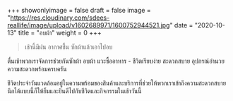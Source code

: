 +++
showonlyimage = false
draft = false
image = "https://res.cloudinary.com/sdees-reallife/image/upload/v1602689971/1600752944521.jpg"
date = "2020-10-13"
title = "อบผ้า"
weight = 0
+++
> เช้านี้มีฝน อากาศชื้น ซักผ้าแล้วเอาไปอบ

ตื่นเช้าพวกเราจัดการช่วยกันซักผ้า อบผ้า แวะซื้ออาหาร - ชีวิตเรียบง่าย สะดวกสบาย อุปกรณ์อำนวยความสะดวกพร้อมครบครัน

ชีวิตประจำวันแวดล้อมอยู่ในความพร้อมของสินค้าและบริการที่ช่วยให้พวกเราเข้าถึงความสะดวกสบาย นึกได้แบบนี้ก็ให้ยิ้มและยินดีไปกับชีวิตและกิจกรรมในเช้าวันนี้

